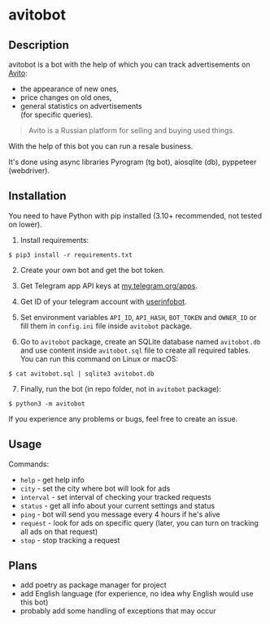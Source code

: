 # avitobot
## Description
avitobot is a bot with the help of which you can track advertisements on [Avito](https://www.avito.ru): 
- the appearance of new ones,
- price changes on old ones, 
- general statistics on advertisements \
(for specific queries).
> Avito is a Russian platform for selling and buying used things.

With the help of this bot you can run a resale business.

It's done using async libraries Pyrogram (tg bot), aiosqlite (db), pyppeteer (webdriver).

## Installation
You need to have Python with pip installed (3.10+ recommended, not tested on lower).

1. Install requirements:
```
$ pip3 install -r requirements.txt
```
2. Create your own bot and get the bot token.

3. Get Telegram app API keys at [my.telegram.org/apps](https://my.telegram.org/apps).

4. Get ID of your telegram account with [userinfobot](https://t.me/userinfobot).

5. Set environment variables `API_ID`, `API_HASH`, `BOT_TOKEN` and `OWNER_ID` or
fill them in `config.ini` file inside `avitobot` package.

6. Go to `avitobot` package, create an SQLite database named `avitobot.db` and use content 
inside `avitobot.sql` file to create all required tables. You can run this command on Linux or macOS:
```
$ cat avitobot.sql | sqlite3 avitobot.db
```
7. Finally, run the bot (in repo folder, not in `avitobot` package):
```
$ python3 -m avitobot
```
If you experience any problems or bugs, feel free to create an issue.

## Usage
Commands:
- `help` - get help info
- `city` - set the city where bot will look for ads
- `interval` - set interval of checking your tracked requests
- `status` - get all info about your current settings and status
- `ping` - bot will send you message every 4 hours if he's alive
- `request` - look for ads on specific query (later, you can turn on tracking all ads on that request)
- `stop` - stop tracking a request

## Plans
- add poetry as package manager for project
- add English language (for experience, no idea why English would use this bot)
- probably add some handling of exceptions that may occur
